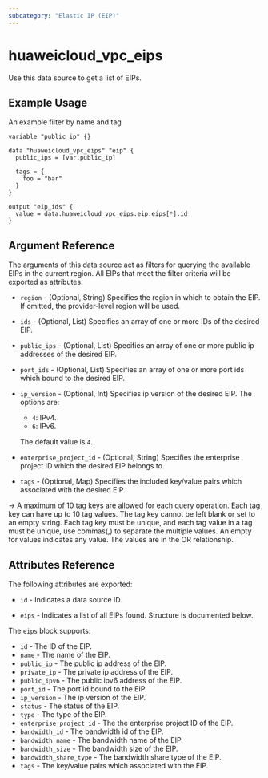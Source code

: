 ```yaml
---
subcategory: "Elastic IP (EIP)"
---
```


# huaweicloud_vpc_eips

Use this data source to get a list of EIPs.

## Example Usage

An example filter by name and tag

```hcl
variable "public_ip" {}

data "huaweicloud_vpc_eips" "eip" {
  public_ips = [var.public_ip]

  tags = {
    foo = "bar"
  }
}

output "eip_ids" {
  value = data.huaweicloud_vpc_eips.eip.eips[*].id
}
```

## Argument Reference

The arguments of this data source act as filters for querying the available EIPs in the current region.
 All EIPs that meet the filter criteria will be exported as attributes.

* `region` - (Optional, String) Specifies the region in which to obtain the EIP. If omitted, the provider-level region
  will be used.

* `ids` - (Optional, List) Specifies an array of one or more IDs of the desired EIP.

* `public_ips` - (Optional, List) Specifies an array of one or more public ip addresses of the desired EIP.

* `port_ids` - (Optional, List) Specifies an array of one or more port ids which bound to the desired EIP.

* `ip_version` - (Optional, Int) Specifies ip version of the desired EIP. The options are:
    + `4`: IPv4.
    + `6`: IPv6.

  The default value is `4`.

* `enterprise_project_id` - (Optional, String) Specifies the enterprise project ID which the desired EIP belongs to.

* `tags` - (Optional, Map) Specifies the included key/value pairs which associated with the desired EIP.

 -> A maximum of 10 tag keys are allowed for each query operation. Each tag key can have up to 10 tag values.
  The tag key cannot be left blank or set to an empty string. Each tag key must be unique, and each tag value in a
  tag must be unique, use commas(,) to separate the multiple values. An empty for values indicates any value.
  The values are in the OR relationship.

## Attributes Reference

The following attributes are exported:

* `id` - Indicates a data source ID.

* `eips` - Indicates a list of all EIPs found. Structure is documented below.

The `eips` block supports:

* `id` - The ID of the EIP.
* `name` - The name of the EIP.
* `public_ip` - The public ip address of the EIP.
* `private_ip` - The private ip address of the EIP.
* `public_ipv6` - The public ipv6 address of the EIP.
* `port_id` - The port id bound to the EIP.
* `ip_version` - The ip version of the EIP.
* `status` - The status of the EIP.
* `type` - The type of the EIP.
* `enterprise_project_id` - The the enterprise project ID of the EIP.
* `bandwidth_id` - The bandwidth id of the EIP.
* `bandwidth_name` - The bandwidth name of the EIP.
* `bandwidth_size` - The bandwidth size of the EIP.
* `bandwidth_share_type` - The bandwidth share type of the EIP.
* `tags` - The key/value pairs which associated with the EIP.
